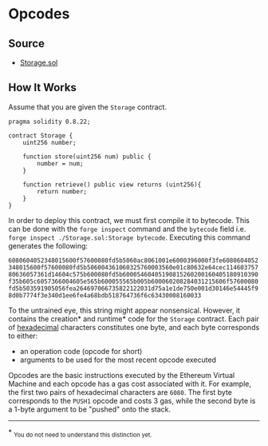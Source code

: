 # Opcodes

## Source

- [Storage.sol](./Storage.sol)

## How It Works

Assume that you are given the `Storage` contract.

```solidity
pragma solidity 0.8.22;

contract Storage {
    uint256 number;

    function store(uint256 num) public {
        number = num;
    }

    function retrieve() public view returns (uint256){
        return number;
    }
}
```

In order to deploy this contract, we must first compile it to bytecode. This can be done with the `forge inspect` command and the `bytecode` field i.e. `forge inspect ./Storage.sol:Storage bytecode`. Executing this command generates the following:

`6080604052348015600f57600080fd5b5060ac8061001e6000396000f3fe6080604052348015600f57600080fd5b506004361060325760003560e01c80632e64cec11460375780636057361d14604c575b600080fd5b60005460405190815260200160405180910390f35b605c6057366004605e565b600055565b005b600060208284031215606f57600080fd5b503591905056fea264697066735822122031d75a1e1de750e001d30146e54445f98d0b7774f3e340d1ee6fe4a68bdb518764736f6c63430008160033`

To the untrained eye, this string might appear nonsensical. However, it contains the creation* and runtime* code for the `Storage` contract. Each pair of [hexadecimal](https://en.wikipedia.org/wiki/Hexadecimal) characters constitutes one byte, and each byte corresponds to either:

- an operation code (opcode for short)
- arguments to be used for the most recent opcode executed

Opcodes are the basic instructions executed by the Ethereum Virtual Machine and each opcode has a gas cost associated with it. For example, the first two pairs of hexadecimal characters are `6080`. The first byte corresponds to the `PUSH1` opcode and costs 3 gas, while the second byte is a 1-byte argument to be "pushed" onto the stack.

---

\* <sub>You do not need to understand this distinction yet.</sub>